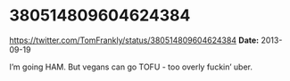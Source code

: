 # 380514809604624384
https://twitter.com/TomFrankly/status/380514809604624384
**Date:** 2013-09-19

I’m going HAM. But vegans can go TOFU - too overly fuckin’ uber.
